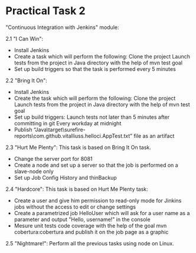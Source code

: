 # Practical Task 2
"Continuous Integration with Jenkins" module: 

2.1 "I Can Win": 
- Install Jenkins
- Create a task which will perform the following:
    Clone the project
    Launch tests from the project in Java directory with the help of mvn test goal
- Set up build triggers so that the task is performed every 5 minutes

2.2 "Bring It On":
- Install Jenkins
- Create the task which will perform the following:
    Clone the project
    Launch tests from the project in Java directory with the help of mvn test goal
- Set up build triggers:
    Launch tests not later than 5 minutes after committing in git
    Every workday at midnight
- Publish “Java\target\surefire-reports\com.github.vitalliuss.helloci.AppTest.txt” file as an artifact

2.3 "Hurt Me Plenty":
This task is based on Bring It On task.
- Change the server port for 8081
- Create a node and set up a server so that the job is performed on a slave-node only
- Set up Job Config History and thinBackup

2.4 "Hardcore":
This task is based on Hurt Me Plenty task:
- Create a user and give him permission to read-only mode for Jinkins jobs without the access to edit or change settings
- Create a parametrized job HelloUser which will ask for a user name as a parameter and output "Hello, username!" in the console
- Mesure unit tests code coverage with the help of the goal  mvn cobertura:cobertura and publish it on the job page as a graphic

2.5 "Nightmare!":
Perform all the previous tasks using node on Linux.
